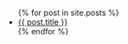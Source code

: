 <!--LIST OF BLOGS-->

<ul>
  {% for post in site.posts %}
    <li>
      <a href="{{ post.url }}">{{ post.title }}</a>
    </li>
  {% endfor %}

</ul>